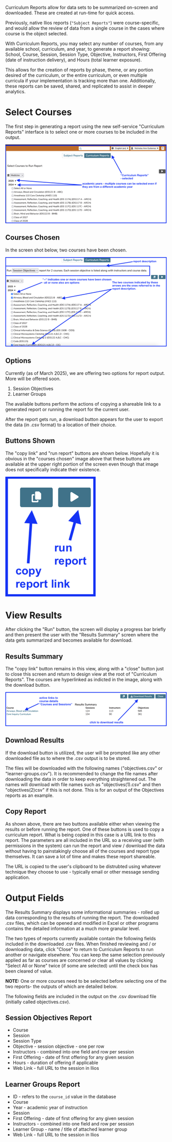 Curriculum Reports allow for data sets to be summarized on-screen and downloaded. These are created at run-time for quick access.

Previously, native Ilios reports (`"Subject Reports"`) were course-specific, and would allow the review of data from a single course in the cases where course is the object selected. 

With Curriculum Reports, you may select any number of courses, from any available school, curriculum, and year, to generate a report showing: School, Course, Session, Session Type, Objective, Instructors, First Offering (date of instruction delivery), and Hours (total learner exposure). 

This allows for the creation of reports by phase, theme, or any portion desired of the curriculum, or the entire curriculum, or even multiple curricula if your implementation is tracking more than one. Additionally, these reports can be saved, shared, and replicated to assist in deeper analytics.

# Select Courses 

The first step in generating a report using the new self-service "Curriculum Reports" interface is to select one or more courses to be included in the output.

![curriculum reports - start](../images/reports/curriculum_reports_start.png)

## Courses Chosen

In the screen shot below, two courses have been chosen. 

![courses chosen](../images/reports/courses_chosen.png)

## Options

Currently (as of March 2025), we are offering two options for report output. More will be offered soon. 

1.  Session Objectives 
2.  Learner Groups

The available buttons perform the actions of copying a shareable link to a generated report or running the report for the current user.

After the report gets run, a download button appears for the user to export the data (in .csv format) to a location of their choice.

## Buttons Shown

The "copy link" and "run report" buttons are shown below. Hopefully it is obvious in the "courses chosen" image above that these buttons are available at the upper right portion of the screen even though that image does not specifically indicate their existence.

![copy and run buttons](../images/reports/first_two_buttons.png)

# View Results

After clicking the "Run" button, the screen will display a progress bar briefly and then present the user with the "Results Summary" screen where the data gets summarized and becomes available for download.

## Results Summary

The "copy link" button remains in this view, along with a "close" button just to close this screen and return to design view at the root of "Curriculum Reports". The courses are hyperlinked as indicted in the image, along with the download button.

![results summary](../images/reports/results_summary.png)

## Download Results

If the download button is utilized, the user will be prompted like any other downloaded file as to where the .csv output is to be stored.

The files will be downloaded with the following names ("objectives.csv" or "learner-groups.csv"). It is recommended to change the file names after downloading the data in order to keep everything straightened out. The names will download with file names such as "objectives(1).csv" and then "objectives(2)csv" if this is not done. This is for an output of the Objectives reports as an example. 

## Copy Report 

As shown above, there are two buttons available either when viewing the results or before running the report. One of these buttons is used to copy a curriculum report. What is being copied in this case is a URL link to this report. The parameters are all included in the URL so a receiving user (with permissions in the system) can run the report and view / download the data without having to painstakingly choose all of the courses and report type themselves. It can save a lot of time and makes these report shareable.

The URL is copied to the user's clipboard to be distrubted using whatever technique they choose to use - typically email or other message sending application.

# Output Fields 

The Results Summary displays some informational summaries - rolled up data corresponding to the results of running the report. The downloaded .csv files, which can be opened and modified in Excel or other programs contains the detailed information at a much more granular level.

The two types of reports currently available contain the following fields included in the downloaded .csv files. When finished reviewing and / or downloading data, click "Close" to return to Curriculum Reports to run another or navigate elsewhere. You can keep the same selection previously applied as far as courses are concerned or clear all values by clicking "Select All or None" twice (if some are selected) until the check box has been cleared of value.

**NOTE:** One or more courses need to be selected before selecting one of the two reports- the outputs of which are detailed below.

The following fields are included in the output on the .csv download file (initially called objectives.csv).

## Session Objectives Report

* Course
* Session 
* Session Type
* Objective - session objective - one per row
* Instructors - combined into one field and row per session
* First Offering - date of first offering for any given session
* Hours - duration of offering if applicable
* Web Link - full URL to the session in Ilios

## Learner Groups Report

* ID - refers to the `course_id` value in the database
* Course 
* Year - academic year of instruction
* Session 
* First Offering - date of first offering for any given session
* Instructors - combined into one field and row per session 
* Learner Group - name / title of attached learner group
* Web Link - full URL to the session in Ilios



